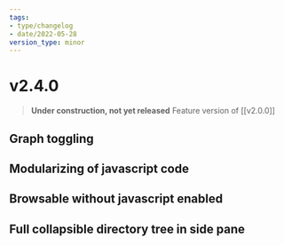 ```yaml
---
tags:
- type/changelog
- date/2022-05-28
version_type: minor
---
```


# v2.4.0
> **Under construction, not yet released**
> Feature version of [[v2.0.0]]

## Graph toggling

## Modularizing of javascript code

## Browsable without javascript enabled

## Full collapsible directory tree in side pane
